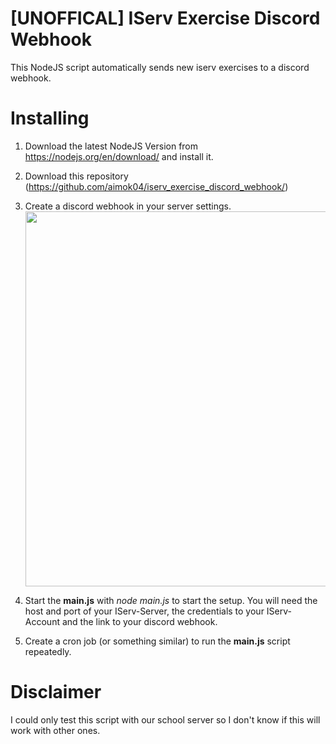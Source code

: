 # [UNOFFICAL] IServ Exercise Discord Webhook
This NodeJS script automatically sends new iserv exercises to a discord webhook.

# Installing
  1. Download the latest NodeJS Version from https://nodejs.org/en/download/ and install it.
  2. Download this repository (https://github.com/aimok04/iserv_exercise_discord_webhook/)
  3. Create a discord webhook in your server settings.<br>
    <img src="https://media.giphy.com/media/N59N9NJI6SVhegfWph/giphy.gif" width="600"></img>


  4. Start the **main.js** with *node main.js* to start the setup. You will need the host and port of your IServ-Server, the credentials to your IServ-Account and the link to your discord webhook.
  5. Create a cron job (or something similar) to run the **main.js** script repeatedly.

# Disclaimer
I could only test this script with our school server so I don't know if this will work with other ones.
